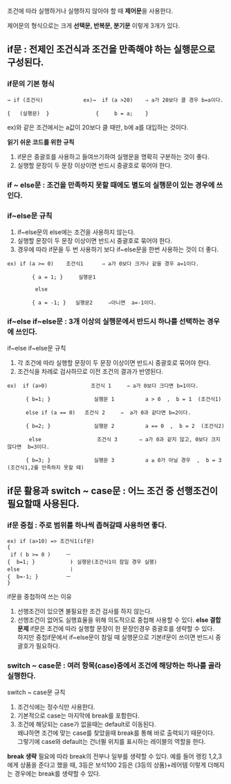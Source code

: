 조건에 따라 실행하거나 실행하지 않아야 할 때 **제어문**을 사용한다.

제어문의  형식으로는 크게 **선택문, 반복문, 분기문** 이렇게 3개가 있다.

## if문 : 전제인 조건식과 조건을 만족해야 하는 실행문으로 구성된다.

### if문의 기본 형식
```
→ if (조건식)             ex)→  if (a >20)    ⇒ a가 20보다 클 경우 b=a이다.

{   (실행문)  }               {     b = a;    }
```

ex)와 같은 조건에서는 a값이 20보다 클 때만, b에 a를 대입하는 것이다.

**읽기 쉬운 코드를 위한 규칙**
1. if문은 중괄호를 사용하고 들여쓰기하여 실행문을 명확히 구분하는 것이 좋다.
2. 실행할 문장이 두 문장 이상이면 반드시 중괄호로 묶어야 한다.

### if ~ else문 :  조건을 만족하지 못할 때에도 별도의 실행문이 있는 경우에 쓰인다.

### if~else문 규칙
1. if~else문의 else에는 조건을 사용하지 않는다.
2. 실행할 문장이 두 문장 이상이면 반드시 중괄호로 묶어야 한다.
3. 경우에 따라 if문을 두 번 사용하기 보다 if~else문을 한번 사용하는 것이 더 좋다.
```
ex) if (a >= 0)    조건식1      ⇒ a가 0보다 크거나 같을 경우 a=1이다.

        { a = 1; }     실행문1

         else

        { a = -1; }   실행문2     ⇒아니면  a=-1이다.
```
### if~else if~else문 : 3개 이상의 실행문에서 반드시 하나를 선택하는 경우에 쓰인다.
if~else if~else문 규칙

1. 각 조건에 따라 실행할 문장이 두 문장 이상이면 반드시 중괄호로 묶어야 한다.
2. 조건식을 차례로 검사하므로 이전 조건의 결과가 반영된다.
```
ex)  if (a>0)              조건식 1     ⇒ a가 0보다 크다면 b=1이다.

      { b=1; }              실행문 1          a > 0  ,  b = 1  (조건식1)

      else if (a == 0)   조건식 2     ⇒  a가 0과 같다면 b=2이다.

      { b=2; }              실행문 2          a == 0  ,  b = 2  (조건식2)

       else                  조건식 3       ⇒ a가 0과 같지 않고, 0보다 크지 않다면  b=3이다.

      { b=3; }              실행문 3          a ≥ 0가 아닐 경우  ,  b = 3   (조건식1,2를 만족하지 못할 때)
```
## if문 활용과 switch ~ case문 : 어느 조건 중 선행조건이 필요할때 사용된다.
### if문 중첩 : 주로 범위를 하나씩 좁혀갈때 사용하면 좋다.
```
ex) if (a>10) => 조건식1(if문)
{                  
 if ( b >= 0 )     ㅡ
{  b=1; }           ㅏ 실행문(조건식1이 참일 경우 실행)
else                ㅣ
{  b=-1; }         ㅡ
}
```
if문을 중첩하여 쓰는 이유
1. 선행조건이 있으면 불필요한 조건 검사를 하지 않는다.
2. 선행조건이 없어도 실행효율을 위해 의도적으로 중첩해 사용할 수 있다.
**else 결합 문제**
if문은 조건에 따라 실행할 문장이 한 문장인경우 중괄호를 생략할 수 있다. <br>
하지만 중첩if문에서 if~else문이 참일 때 실행문으로 기본if문이 쓰이면 반드시 중괄호가 필요하다.

### switch ~ case문 : 여러 항목(case)중에서 조건에 해당하는 하나를 골라 실행한다.
switch ~ case문 규칙
1. 조건식에는 정수식만 사용한다.
2. 기본적으로 case는 마지막에 break를 포함한다.
3. 조건에 해당되는 case가 없을때는 default로 이동된다. <br>
왜냐하면 조건에 맞는 case를 찾았을때 break를 통해 바로 출력되기 때문이다.<br>
그렇기에 case와 default는 건너뛸 위치를 표시하는 레이블의 역할을 한다.

**break 생략**
필요에 따라 break의 전부나 일부를 생략할 수 있다.
예를 들어 랭킹 1,2,3에게 상품을 준다고 했을 때, 3등은 보석100 2등은 (3등의 상품)+레어템
이렇게 더해지는 경우에는 break를 생략할 수 있다.
